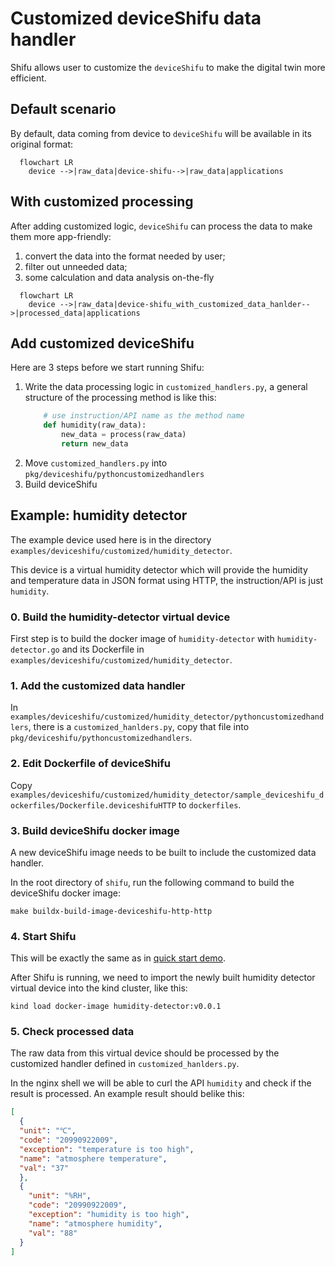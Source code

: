 # Customized deviceShifu data handler

Shifu allows user to customize the `deviceShifu` to make the digital twin more efficient.

## Default scenario

By default, data coming from device to `deviceShifu` will be available in its original format:

```mermaid
  flowchart LR
    device -->|raw_data|device-shifu-->|raw_data|applications
```

## With customized processing

After adding customized logic, `deviceShifu` can process the data to make them more app-friendly:

1. convert the data into the format needed by user;
2. filter out unneeded data;
3. some calculation and data analysis on-the-fly

```mermaid
  flowchart LR
    device -->|raw_data|device-shifu_with_customized_data_hanlder-->|processed_data|applications
```

## Add customized deviceShifu

Here are 3 steps before we start running Shifu:

1. Write the data processing logic in `customized_handlers.py`, a general structure of the processing method is like this:
    ```python
        # use instruction/API name as the method name
        def humidity(raw_data): 
            new_data = process(raw_data)
            return new_data
    ```
1. Move `customized_handlers.py` into `pkg/deviceshifu/pythoncustomizedhandlers`
1. Build deviceShifu

## Example: humidity detector

The example device used here is in the directory `examples/deviceshifu/customized/humidity_detector`.

This device is a virtual humidity detector which will provide the humidity and temperature data in JSON format using HTTP, the instruction/API is just `humidity`.

### 0. Build the humidity-detector virtual device

First step is to build the docker image of `humidity-detector` with `humidity-detector.go` and its Dockerfile in `examples/deviceshifu/customized/humidity_detector`.

### 1. Add the customized data handler

In `examples/deviceshifu/customized/humidity_detector/pythoncustomizedhandlers`, there is a `customized_hanlders.py`, copy that file into `pkg/deviceshifu/pythoncustomizedhandlers`.

### 2. Edit Dockerfile of deviceShifu

Copy `examples/deviceshifu/customized/humidity_detector/sample_deviceshifu_dockerfiles/Dockerfile.deviceshifuHTTP`
to `dockerfiles`.

### 3. Build deviceShifu docker image

A new deviceShifu image needs to be built to include the customized data handler.

In the root directory of `shifu`, run the following command to build the deviceShifu docker image:

```
make buildx-build-image-deviceshifu-http-http
```

### 4. Start Shifu

This will be exactly the same as in [quick start demo](quick-start-demo.md).

After Shifu is running, we need to import the newly built humidity detector virtual device into the kind cluster, like this:

```
kind load docker-image humidity-detector:v0.0.1
```

### 5. Check processed data

The raw data from this virtual device should be processed by the customized handler defined in `customized_hanlders.py`.

In the nginx shell we will be able to curl the API `humidity` and check if the result is processed. An example result should belike this:

```json
[
  {
  "unit": "℃", 
  "code": "20990922009", 
  "exception": "temperature is too high", 
  "name": "atmosphere temperature", 
  "val": "37"
  }, 
  {
    "unit": "%RH", 
    "code": "20990922009", 
    "exception": "humidity is too high", 
    "name": "atmosphere humidity", 
    "val": "88"
  }
]
```
